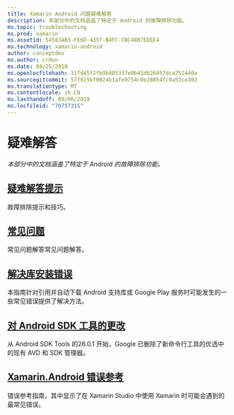 ```yaml
---
title: Xamarin Android 问题疑难解答
description: 本部分中的文档涵盖了特定于 Android 的故障排除功能。
ms.topic: troubleshooting
ms.prod: xamarin
ms.assetid: 54583AB3-FE6D-4357-B4FC-CBC48B7EDEE4
ms.technology: xamarin-android
author: conceptdev
ms.author: crdun
ms.date: 04/25/2018
ms.openlocfilehash: 317d45f2fb9b405337e0b41d626057dca752440a
ms.sourcegitcommit: 57f815bf0024b1afe9754c0e28054fc0a53ce302
ms.translationtype: MT
ms.contentlocale: zh-CN
ms.lasthandoff: 09/06/2019
ms.locfileid: "70757315"
---
```

# <a name="troubleshooting"></a>疑难解答

_本部分中的文档涵盖了特定于 Android 的故障排除功能。_

## <a name="troubleshooting-tipsandroidtroubleshootingtroubleshootingmd"></a>[疑难解答提示](~/android/troubleshooting/troubleshooting.md)

故障排除提示和技巧。

## <a name="frequently-asked-questionsquestionsindexmd"></a>[常见问题](questions/index.md)

常见问题解答常见问题解答。

## <a name="resolving-library-installation-errorsandroidtroubleshootingresolving-library-installation-errorsmd"></a>[解决库安装错误](~/android/troubleshooting/resolving-library-installation-errors.md)

本指南针对引用并自动下载 Android 支持库或 Google Play 服务时可能发生的一些常见错误提供了解决方法。

## <a name="changes-to-the-android-sdk-toolingandroidtroubleshootingsdk-cli-tooling-changesmd"></a>[对 Android SDK 工具的更改](~/android/troubleshooting/sdk-cli-tooling-changes.md)

从 Android SDK Tools 的26.0.1 开始，Google 已删除了新命令行工具的优选中的现有 AVD 和 SDK 管理器。

## <a name="xamarinandroid-errors-referenceandroidtroubleshootingerrorsmd"></a>[Xamarin.Android 错误参考](~/android/troubleshooting/errors.md)

错误参考指南，其中显示了在 Xamarin Studio 中使用 Xamarin 时可能会遇到的最常见错误。
